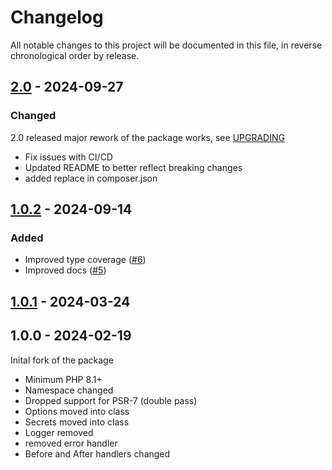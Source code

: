 # Changelog

All notable changes to this project will be documented in this file, in reverse
chronological order by release.

## [2.0](https://github.com/jimtools/jwt-auth/compare/1.0.0...2.0.0) - 2024-09-27

### Changed

2.0 released major rework of the package works, see [UPGRADING](UPGRADING)

- Fix issues with CI/CD
- Updated README to better reflect breaking changes
- added replace in composer.json

## [1.0.2](https://github.com/jimtools/jwt-auth/compare/1.0.1...1.0.2) - 2024-09-14

### Added

- Improved type coverage ([#6](https://github.com/JimTools/jwt-auth/pull/6))
- Improved docs ([#5](https://github.com/JimTools/jwt-auth/pull/5))

## [1.0.1](https://github.com/jimtools/jwt-auth/compare/1.0.0...1.0.1) - 2024-03-24

## 1.0.0 - 2024-02-19

Inital fork of the package

- Minimum PHP 8.1+
- Namespace changed
- Dropped support for PSR-7 (double pass)
- Options moved into class
- Secrets moved into class
- Logger removed
- removed error handler
- Before and After handlers changed

